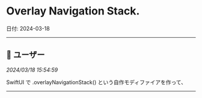 # Overlay Navigation Stack.

日付: 2024-03-18

---

## 👤 ユーザー
*2024/03/18 15:54:59*

SwiftUI で .overlayNavigationStack() という自作モディファイアを作って、

---
